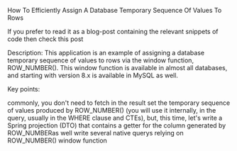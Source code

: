 How To Efficiently Assign A Database Temporary Sequence Of Values To Rows

If you prefer to read it as a blog-post containing the relevant snippets of code then check this post

Description: This application is an example of assigning a database temporary sequence of values to rows via the window function, ROW_NUMBER(). This window function is available in almost all databases, and starting with version 8.x is available in MySQL as well.

Key points:

commonly, you don't need to fetch in the result set the temporary sequence of values produced by ROW_NUMBER() (you will use it internally, in the query, usually in the WHERE clause and CTEs), but, this time, let's write a Spring projection (DTO) that contains a getter for the column generated by ROW_NUMBERas well
write several native querys relying on ROW_NUMBER() window function